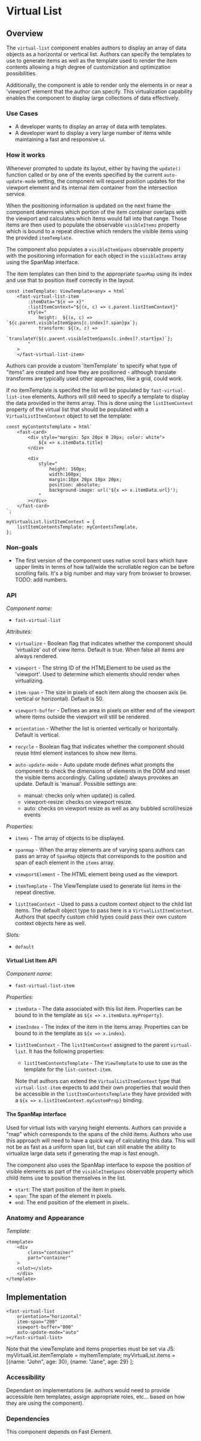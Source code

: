 # Virtual List

## Overview

The `virtual-list` component enables authors to display an array of data objects as a horizontal or vertical list.  Authors can specify the templates to use to generate items as well as the template used to render the item contents allowing a high degree of customization and optimization possibilities

Additionally, the component is able to render only the elements in or near a 'viewport' element that the author can specify.  This virtualization capability enables the component to display large collections of data effectively.  


### Use Cases

- A developer wants to display an array of data with templates.
- A developer want to display a very large number of items while maintaining a fast and responsive ui.

### How it works

Whenever prompted to update its layout, either by having the `update()` function called or by one of the events specified by the current `auto-update-mode` setting, the component will request position updates for the viewport element and its internal item container from the intersection service.

When the positioning information is updated on the next frame the component determines which portion of the item container overlaps with the viewport and calculates which items would fall into that range.  Those items are then used to populate the observable `visibleItems` property which is bound to a repeat directive which renders the visible items using the provided `itemTemplate`.  

The component also populates a `visibleItemSpans` observable property with the positioning information for each object in the `visibleItems` array using the SpanMap interface.    

The item templates can then bind to the appropriate `SpanMap` using its index and use that to position itself correctly in the layout.

```
const itemTemplate: ViewTemplate<any> = html`
    <fast-virtual-list-item
        :itemData="${x => x}"
        :listItemContext="${(x, c) => c.parent.listItemContext}"
        style="
            height:  ${(x, c) => `${c.parent.visibleItemSpans[c.index]?.span}px`};
            transform: ${(x, c) =>
                `translateY(${c.parent.visibleItemSpans[c.index]?.start}px)`};
        "
    >
    </fast-virtual-list-item>
```

Authors can provide a custom 'itemTemplate` to specify what type of "items" are created and how they are positioned - although translate transforms are typically used other approaches, like a grid, could work. 

If no itemTemplate is specifed the list will be populated by `fast-virtual-list-item` elements.  Authors will still need to specify a template to display the data provided in the items array.  This is done using the `listItemContext` property of the virtual list that should be populated with a `VirtualListItemContext` object to set the template:

```
const myContentsTemplate = html`
    <fast-card>
        <div style="margin: 5px 20px 0 20px; color: white">
            ${x => x.itemData.title}
        </div>

        <div
            style="
                height: 160px;
                width:160px;
                margin:10px 20px 10px 20px;
                position: absolute;
                background-image: url('${x => x.itemData.url}');
            "
        ></div>
    </fast-card>
`;

myVirtualList.listItemContext = {
    listItemContentsTemplate: myContentsTemplate,
};
```

### Non-goals

- The first version of the component uses native scroll bars which have upper limits in terms of how tall/wide the scrollable region can be before scrolling fails.  It's a big number and may vary from browser to browser.  TODO: add numbers.

### API

_Component name:_

- `fast-virtual-list`

_Attributes:_

- `virtualize` - Boolean flag that indicates whether the component should 'virtualize' out of view items.  Default is true.  When false all items are always rendered.

- `viewport` - The string ID of the HTMLElement to be used as the 'viewport'. Used to determine which elements should render when virtualizing.

- `item-span` - The size in pixels of each item along the choosen axis (ie. vertical or horizontal).  Default is 50.

- `viewport-buffer` - Defines an area in pixels on either end of the viewport where items outside the viewport will still be rendered.

- `orientation` - Whether the list is oriented vertically or horizontally. Default is vertical.

- `recycle` - Boolean flag that indicates whether the component should reuse html element instances to show new items.

- `auto-update-mode` - Auto update mode defines what prompts the component to check the dimensions of elements in the DOM and reset the visible items accordingly.  Calling update() always provokes an update.  Default is 'manual'.  Possible settings are:

    - manual: checks only when update() is called.
    - viewport-resize: checks on viewport resize.
    - auto: checks on viewport resize as well as any bubbled scroll/resize events 


_Properties:_

-  `items` -  The array of objects to be displayed.

- `spanmap` - When the array elements are of varying spans authors can pass an array of `SpanMap` objects that corresponds to the position and span of each element in the `items` array.  

-  `viewportElement` -  The HTML element being used as the viewport.

-  `itemTemplate` -  The ViewTemplate used to generate list items in the repeat directive.

-  `listItemContext` -  Used to pass a custom context object to the child list items.  The default object type to pass here is a `VirtualListItemContext`.  Authors that specify custom child types could pass their own custom context objects here as well.

_Slots:_

-   `default`

#### Virtual List Item  API

_Component name:_

- `fast-virtual-list-item`

_Properties:_

- `itemData` - The data associated with this list item.  Properties can be bound to in the template as `${x => x.itemData.myProperty}`.

- `itemIndex` - The index of the item in the items array. Properties can be bound to in the template as `${x => x.index}`.

-  `listItemContext` - The `listItemContext` assigned to the parent `virtual-list`. It has the following properties:

    - `listItemContentsTemplate` - The `ViewTemplate` to use to use as the template for the `list-context-item`.

    Note that authors can extend the `VirtualListItemContext` type that `virtual-list-item` expects to add their own properties that would then be accessible in the `listItemContentsTemplate` they have provided with a `${x => x.listItemContext.myCustomProp}` binding.



#### The SpanMap interface

Used for virtual lists with varying height elements.  Authors can provide a "map" which corresponds to the spans of the child items.  Authors who use this approach will need to have a quick way of calculating this data. This will not be as fast as a uniform span list, but can still enable the ability to virtualize large data sets if generating the map is fast enough.  

The component also uses the SpanMap interface to expose the position of visible elements as part of the `visibleItemSpans` observable property which child items use to position themselves in the list.

- `start`: The start position of the item in pixels.  
- `span`: The span of the element in pixels.
- `end`: The end position of the element in pixels.


### Anatomy and Appearance

_Template:_

```
<template>
    <div
        class="container"
        part="container"
    >
    <slot></slot>
    </div>
</template>
```

## Implementation

```
<fast-virtual-list
    orientation="horizontal"
    item-span="200"
    viewport-buffer="800"
    auto-update-mode="auto"
></fast-virtual-list>

```

Note that the viewTemplate and items properties must be set via JS:
        myVirtualList.itemTemplate = myItemTemplate;
        myVirtualList.items = [{name: "John", age: 30}, {name: "Jane", age: 29} ];

### Accessibility

Dependant on implementations (ie. authors would need to provide accessible item templates, assign appropriate roles, etc... based on how they are using the component).  

### Dependencies

This component depends on Fast Element.
